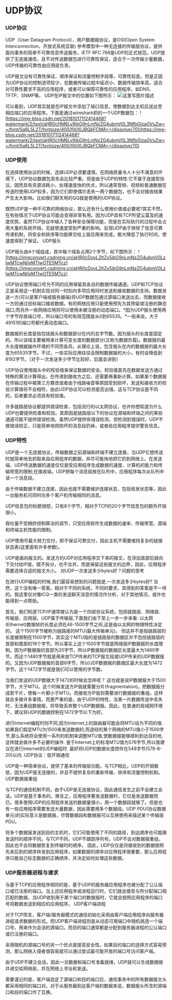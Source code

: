 # UDP协议



### UDP协议

UDP（User Datagram Protocol），用户数据报协议，是OSI(Open System Interconnection，开放式系统互联) 参考模型中一种无连接的传输层协议，提供面向事务的简单不可靠信息传送服务，IETF RFC 768是UDP的正式规范。UDP提供了无连接通信，且不对传送数据包进行可靠性保证，适合于一次传输少量数据，UDP传输的可靠性由应用层负责。

UDP报文没有可靠性保证、顺序保证和流量控制字段等，可靠性较差。但是正因为UDP协议的控制选项较少，在数据传输过程中延迟小、数据传输效率高，适合对可靠性要求不高的应用程序，或者可以保障可靠性的应用程序，如DNS、TFTP、SNMP等。
UDP在IP报文中的位置如下图所示：
![这里写图片描述](https://imgconvert.csdnimg.cn/aHR0cDovL2ltZy5ibG9nLmNzZG4ubmV0LzIwMTcwNjIxMTIwNDQyNTc3)

可以看到，UDP其实就是在IP报文中添加了端口信息，使数据到达主机后送达至相应端口的应用程序。下面是通过wireshark抓的一个UDP数据包：
![https://img-blog.csdn.net/20181017112414468?watermark/2/text/aHR0cHM6Ly9ibG9nLmNzZG4ubmV0L3NfbGlzaGVuZw==/font/5a6L5L2T/fontsize/400/fill/I0JBQkFCMA==/dissolve/70](https://img-blog.csdn.net/20181017112414468?watermark/2/text/aHR0cHM6Ly9ibG9nLmNzZG4ubmV0L3NfbGlzaGVuZw==/font/5a6L5L2T/fontsize/400/fill/I0JBQkFCMA==/dissolve/70)

### UDP使用

在选择使用协议的时候，选择UDP必须要谨慎。在网络质量令人十分不满意的环境下，UDP协议数据包丢失会比较严重。但是由于UDP的特性:它不属于连接型协议，因而具有资源消耗小，处理速度快的优点，所以通常音频、视频和普通数据在传送时使用UDP较多，因为它们即使偶尔丢失一两个数据包，也不会对接收结果产生太大影响。比如我们聊天用的QQ就是使用的UDP协议。

既然UDP是一种不可靠的网络协议，那么还有什么使用价值或必要呢?其实不然，在有些情况下UDP协议可能会变得非常有用。因为UDP具有TCP所望尘莫及的速度优势。虽然TCP协议中植入了各种安全保障功能，但是在实际执行的过程中会占用大量的系统开销，无疑使速度受到严重的影响。反观UDP由于排除了信息可靠传递机制，将安全和排序等功能移交给上层应用来完成，极大降低了执行时间，使速度得到了保证。
UDP报头

UDP报头由4个域组成，其中每个域各占用2个字节，如下图所示：
![https://imgconvert.csdnimg.cn/aHR0cDovL2ltZy5ibG9nLmNzZG4ubmV0LzIwMTcwNjIxMTIwOTE5MTcz](https://imgconvert.csdnimg.cn/aHR0cDovL2ltZy5ibG9nLmNzZG4ubmV0LzIwMTcwNjIxMTIwOTE5MTcz)

 UDP协议使用端口号为不同的应用保留其各自的数据传输通道。UDP和TCP协议正是采用这一机制实现对同一时刻内多项应用同时发送和接收数据的支持。数据发送一方(可以是客户端或服务器端)将UDP数据包通过源端口发送出去，而数据接收一方则通过目标端口接收数据。有的网络应用只能使用预先为其预留或注册的静态端口;而另外一些网络应用则可以使用未被注册的动态端口。*因为UDP报头使用两个字节存放端口号，所以端口号的有效范围是从0到65535。*一般来说，大于49151的端口号都代表动态端口。

数据报的长度是指包括报头和数据部分在内的总字节数。因为报头的长度是固定的，所以该域主要被用来计算可变长度的数据部分(又称为数据负载)。数据报的最大长度根据操作环境的不同而各异。从理论上说，包含报头在内的数据报的最大长度为65535字节。不过，一些实际应用往往会限制数据报的大小，有时会降低到8192字节。（对于一次发送多少字节比较好，后面会讲到）

UDP协议使用报头中的校验值来保证数据的安全。校验值首先在数据发送方通过特殊的算法计算得出，在传递到接收方之后，还需要再重新计算。如果某个数据报在传输过程中被第三方篡改或者由于线路噪音等原因受到损坏，发送和接收方的校验计算值将不会相符，由此UDP协议可以检测是否出错。这与TCP协议是不同的，后者要求必须具有校验值。

许多链路层协议都提供错误检查，包括流行的以太网协议，也许你想知道为什么UDP也要提供检查和校验。其原因是链路层以下的协议在源端和终端之间的某些通道可能不提供错误检测。虽然UDP提供有错误检测，但检测到错误时，UDP不做错误校正，只是简单地把损坏的消息段扔掉，或者给应用程序提供警告信息。

### UDP特性

UDP是一个无连接协议，传输数据之前源端和终端不建立连接，当UDP它想传送时就简单地去抓取来自应用程序的数据，并尽可能快地把它扔到网络上。在发送端，UDP传送数据的速度仅仅是受应用程序生成数据的速度、计算机的能力和传输带宽的限制;在接收端，UDP把每个消息段放在队列中，应用程序每次从队列中读一个消息段。

由于传输数据不建立连接，因此也就不需要维护连接状态，包括收发状态等，因此一台服务机可同时向多个客户机传输相同的消息。

UDP信息包的标题很短，只有8个字节，相对于TCP的20个字节信息包的额外开销很小。

吞吐量不受拥挤控制算法的调节，只受应用软件生成数据的速率、传输带宽、源端和终端主机性能的限制。

UDP使用尽最大努力交付，即不保证可靠交付，因此主机不需要维持复杂的链接状态表(这里面有许多参数)。

UDP是面向报文的。发送方的UDP对应用程序交下来的报文，在添加首部后就向下交付给IP层。既不拆分，也不合并，而是保留这些报文的边界，因此，应用程序需要选择合适的报文大小。
对UDP一次发送多少bytes好？问题的思考

在进行UDP编程的时候,我们最容易想到的问题就是,一次发送多少bytes好? 当然，这个没有唯一答案。相对于不同的系统，不同的要求，其得到的答案是不一样的。我这里仅对像ICQ一类的发送聊天消息的情况作分析，对于其他情况，或许也能得到一点帮助。

首先，我们知道TCP/IP通常被认为是一个四层协议系统，包括链路层、网络层、传输层、应用层。UDP属于传输层,下面我们由下至上一步一步来看: 以太网(Ethernet)数据帧的长度必须在46-1500字节之间,这是由以太网的物理特性决定的。 这个1500字节被称为链路层的MTU(最大传输单元)。 但这并不是指链路层的长度被限制在1500字节，其实这个MTU指的是链路层的数据区并不包括链路层的首部和尾部的18个字节。所以事实上这个1500字节就是网络层IP数据报的长度限制。因为IP数据报的首部为20字节，所以IP数据报的数据区长度最大为1480字节。而这个1480字节就是用来放TCP传来的TCP报文段或UDP传来的UDP数据报的。又因为UDP数据报的首部8字节，所以UDP数据报的数据区最大长度为1472字节。这个1472字节就是我们可以使用的字节数。

当我们发送的UDP数据大于1472的时候会怎样呢？ 这也就是说IP数据报大于1500字节，大于MTU。这个时候发送方IP层就需要分片(fragmentation)。把数据报分成若干片，使每一片都小于MTU。而接收方IP层则需要进行数据报的重组。这样就会多做许多事情，而更严重的是，由于UDP的特性，当某一片数据传送中丢失时，无法重组数据报，将导致丢弃整个UDP数据报。因此，在普通的局域网环境下，建议将UDP的数据控制在1472字节以下为好。

进行Internet编程时则不同,因为Internet上的路由器可能会将MTU设为不同的值. 如果我们假定MTU为1500来发送数据的,而途经的某个网络的MTU值小于1500字节,那么系统将会使用一系列的机制来调整MTU值,使数据报能够顺利到达目的地,这样就会做许多不必要的操作. 鉴于Internet上的标准MTU值为576字节,所以我建议在进行Internet的UDP编程时. 最好将UDP的数据长度控件在548字节(576-8-20)以内.
UDP协议：低开销通信

UDP是一种简单协议，提供了基本的传输层功能。与TCP相比，UDP的开销极低，因为UDP是无连接的，并且不提供复杂的重新传输、排序和流量控制机制。
UDP数据报重组

与TCP的通信机制不同，由于UDP是无连接协议，因此通信发生之前不会建立会话。UDP是基于事务的，换言之，应用程序要发送数据时，它仅是发送数据而已。很多使用UDP的应用程序发送的数据量很小，用一个数据段就够了。但是也有一些应用程序需要发送大量数据，因此需要用多个数据段。UDP PDU(协议数据单元)的实际意义是数据报，尽管数据段和数据报可以互换使用来描述某个传输层PDU。

将多个数据报发送到目的主机时，它们可能使用了不同的路径，到达顺序也可能跟发送时的顺序不同。与TCP不同，UDP不跟踪序列号。UDP不会对数据报重组，因此也不会将数据恢复到传输时的顺序。
因此，UDP仅仅是将接收到的数据按照先来后到的顺序转发到应用程序。如果数据的顺序对应用程序很重要，那么应用程序只能自己标志数据的正确顺序，并决定如何处理这些数据。


### UDP服务器进程与请求

与基于TCP的应用程序相同的是，基于UDP的服务器应用程序也被分配了公认端口或已注册的端口。当上述应用程序或进程运行时，它们就会接受与所分配端口相匹配的数据。当UDP收到用于某个端口的数据报时，它就会按照应用程序的端口号将数据发送到相应的应用程序。
UDP客户端进程

对于TCP而言，客户端/服务器模式的通信初始化采用由客户端应用程序向服务器进程请求数据的形式。而UDP客户端进程则是从动态可用端口中随机挑选一个端口号，用来作为会话的源端口。而目的端口通常都是分配到服务器进程的公认端口或已注册的端口。

采用随机的源端口号的另一个优点是提高安全性。如果目的端口的选择方式容易预测，那么网络入侵者很容易就可以通过尝试最可能开放的端口号访问客户端。

由于UDP不建立会话，因此一旦数据和端口号准备就绪，UDP就可以生成数据报并递交给网络层，并在网络上寻址和发送。

需要谨记的是，客户端选定了源端口和目的端口后，通信事务中的所有数据报文头都采用相同的端口对。对于从服务器到达客户端的数据来说，数据报头所含的源端口和目的端口作了互换。


